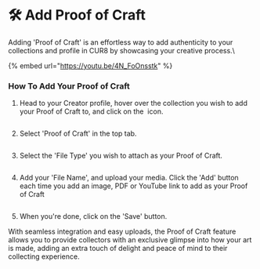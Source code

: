 # 🛠️ Add Proof of Craft

Adding 'Proof of Craft' is an effortless way to add authenticity to your collections and profile in CUR8 by showcasing your creative process.\


{% embed url="https://youtu.be/4N_FoOnsstk" %}

### How To Add Your Proof of Craft



1. Head to your Creator profile, hover over the collection you wish to add your Proof of Craft to, and click on the <img src="../.gitbook/assets/Screenshot 2024-04-11 at 11.50.54.png" alt="" data-size="line"> icon.

<figure><img src="../.gitbook/assets/Screenshot 2025-04-07 at 11.10.50.png" alt=""><figcaption></figcaption></figure>

2. Select 'Proof of Craft' in the top tab.

<figure><img src="../.gitbook/assets/Screenshot 2025-04-07 at 11.13.42.png" alt=""><figcaption></figcaption></figure>

3. Select the 'File Type' you wish to attach as your Proof of Craft.&#x20;

<figure><img src="../.gitbook/assets/Screenshot 2025-04-07 at 11.15.08.png" alt=""><figcaption></figcaption></figure>

4. Add your 'File Name', and upload your media. Click the 'Add' button each time you add an image, PDF or YouTube link to add as your Proof of Craft

<figure><img src="../.gitbook/assets/Screenshot 2025-04-07 at 11.16.22.png" alt=""><figcaption></figcaption></figure>

5. When you're done, click on the 'Save' button.

With seamless integration and easy uploads, the Proof of Craft feature allows you to provide collectors with an exclusive glimpse into how your art is made, adding an extra touch of delight and peace of mind to their collecting experience.
